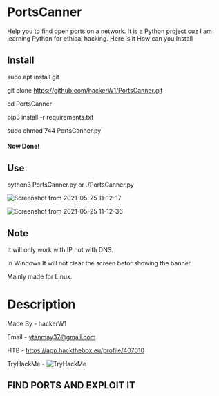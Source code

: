 # PortsCanner
Help you to find open ports on a network.
It is a Python project cuz I am learning Python for ethical hacking.
Here is it How can you Install

## Install
sudo apt install git

git clone https://github.com/hackerW1/PortsCanner.git

cd PortsCanner

pip3 install -r requirements.txt

sudo chmod 744 PortsCanner.py

#### Now Done!

## Use
python3 PortsCanner.py or ./PortsCanner.py


![Screenshot from 2021-05-25 11-12-17](https://user-images.githubusercontent.com/70388641/119445281-2c190980-bd4a-11eb-9a58-2ac09b21c14b.png)



![Screenshot from 2021-05-25 11-12-36](https://user-images.githubusercontent.com/70388641/119445339-42bf6080-bd4a-11eb-9aab-a4630153a0ff.png)

## Note

It will only work with IP not with DNS.

In Windows It will not clear the screen befor showing the banner.

Mainly made for Linux.


# Description

Made By - hackerW1

Email - ytanmay37@gmail.com

HTB - https://app.hackthebox.eu/profile/407010

TryHackMe - <img src="https://tryhackme-badges.s3.amazonaws.com/RaidenKun999.png" alt="TryHackMe">


## FIND PORTS AND EXPLOIT IT
